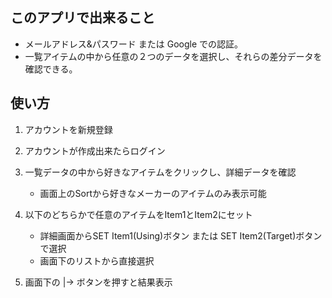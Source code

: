 ## このアプリで出来ること

- メールアドレス&パスワード または Google での認証。
- 一覧アイテムの中から任意の２つのデータを選択し、それらの差分データを確認できる。

## 使い方

1. アカウントを新規登録

2. アカウントが作成出来たらログイン

3. 一覧データの中から好きなアイテムをクリックし、詳細データを確認
    - 画面上のSortから好きなメーカーのアイテムのみ表示可能

4. 以下のどちらかで任意のアイテムをItem1とItem2にセット
    - 詳細画面からSET Item1(Using)ボタン または SET Item2(Target)ボタンで選択
    - 画面下のリストから直接選択

5. 画面下の |→ ボタンを押すと結果表示
